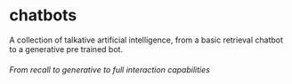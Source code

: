 # chatbots
A collection of talkative artificial intelligence, from a basic retrieval chatbot to a generative pre trained bot. 
###### From recall to generative to full interaction capabilities
